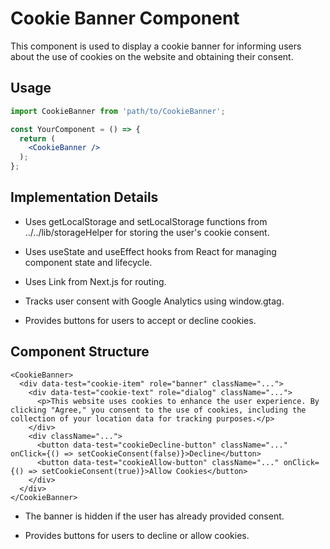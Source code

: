 
# Cookie Banner Component

This component is used to display a cookie banner for informing users about the use of cookies on the website and obtaining their consent.

## Usage

```jsx
import CookieBanner from 'path/to/CookieBanner';

const YourComponent = () => {
  return (
    <CookieBanner />
  );
};
```

## Implementation Details

- Uses getLocalStorage and setLocalStorage functions from ../../lib/storageHelper for storing the user's cookie consent.

- Uses useState and useEffect hooks from React for managing component state and lifecycle.

- Uses Link from Next.js for routing.

- Tracks user consent with Google Analytics using window.gtag.

- Provides buttons for users to accept or decline cookies.

## Component Structure
```tsx
<CookieBanner>
  <div data-test="cookie-item" role="banner" className="...">
    <div data-test="cookie-text" role="dialog" className="...">
      <p>This website uses cookies to enhance the user experience. By clicking "Agree," you consent to the use of cookies, including the collection of your location data for tracking purposes.</p>
    </div>
    <div className="...">
      <button data-test="cookieDecline-button" className="..." onClick={() => setCookieConsent(false)}>Decline</button>
      <button data-test="cookieAllow-button" className="..." onClick={() => setCookieConsent(true)}>Allow Cookies</button>
    </div>
  </div>
</CookieBanner>
```

- The banner is hidden if the user has already provided consent.

- Provides buttons for users to decline or allow cookies.